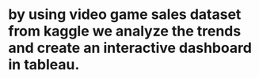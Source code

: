 # by using video game sales dataset from kaggle we analyze the trends and create an interactive dashboard in tableau.
